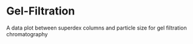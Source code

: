 # Gel-Filtration
A data plot between superdex columns and particle size for gel filtration chromatography
